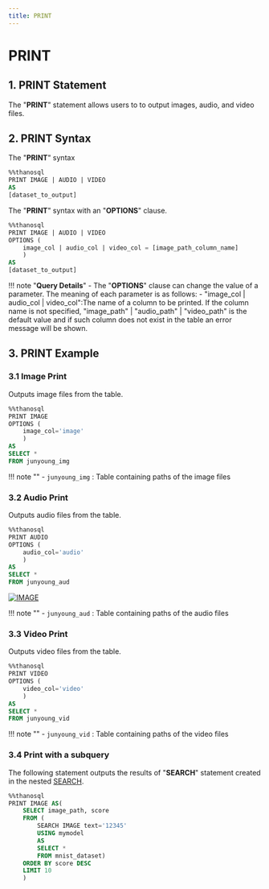 ```yaml
---
title: PRINT
---
```


# __PRINT__

## __1. PRINT Statement__
The "__PRINT__" statement allows users to to output images, audio, and video files.

## __2. PRINT Syntax__

The "__PRINT__" syntax
```sql
%%thanosql
PRINT IMAGE | AUDIO | VIDEO
AS
[dataset_to_output]
```

The "__PRINT__" syntax with an "__OPTIONS__" clause.

```sql
%%thanosql
PRINT IMAGE | AUDIO | VIDEO
OPTIONS (
    image_col | audio_col | video_col = [image_path_column_name]
    )
AS
[dataset_to_output]
```

!!! note "__Query Details__"
    - The "__OPTIONS__" clause can change the value of a parameter. The meaning of each parameter is as follows:
        - "image_col | audio_col | video_col":The name of a column to be printed. If the column name is not specified, "image_path" | "audio_path" | "video_path" is the default value and if such column does not exist in the table an error message will be shown.

## __3. PRINT Example__

### __3.1 Image Print__

Outputs image files from the table.

```sql
%%thanosql
PRINT IMAGE
OPTIONS (
    image_col='image'
    )
AS
SELECT *
FROM junyoung_img
```

!!! note ""
    - `junyoung_img` : Table containing paths of the image files

### __3.2 Audio Print__

Outputs audio files from the table.

```sql
%%thanosql
PRINT AUDIO
OPTIONS (
    audio_col='audio'
    )
AS
SELECT *
FROM junyoung_aud
```

[![IMAGE](/img/thanosql_syntax/query/PRINT/PRINT_img1.png)](/img/thanosql_syntax/query/PRINT/PRINT_img1.png)

!!! note ""
    - `junyoung_aud` : Table containing paths of the audio files

### __3.3 Video Print__

Outputs video files from the table.

```sql
%%thanosql
PRINT VIDEO
OPTIONS (
    video_col='video'
    )
AS
SELECT *
FROM junyoung_vid
```

!!! note ""
    - `junyoung_vid` : Table containing paths of the video files

### __3.4 Print with a subquery__

The following statement outputs the results of "__SEARCH__" statement created in the nested [SEARCH](/en/how-to_guides/ThanoSQL_query/SEARCH_SYNTAX). 

```sql
%%thanosql
PRINT IMAGE AS(
    SELECT image_path, score
    FROM (
        SEARCH IMAGE text='12345'
        USING mymodel
        AS
        SELECT *
        FROM mnist_dataset)
    ORDER BY score DESC
    LIMIT 10
    )
```